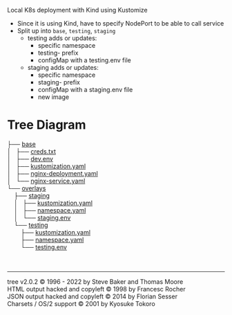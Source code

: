 Local K8s deployment with Kind using Kustomize
- Since it is using Kind, have to specify NodePort to be able to call service
- Split up into `base`, `testing`, `staging`
  - testing adds or updates:
    - specific namespace
    - testing- prefix
    - configMap with a testing.env file
  - staging adds or updates:
    - specific namespace
    - staging- prefix
    - configMap with a staging.env file
    - new image
<!DOCTYPE html>
<html>
<head>
 <meta http-equiv="Content-Type" content="text/html; charset=UTF-8">
 <meta name="Author" content="Made by 'tree'">
 <meta name="GENERATOR" content="$Version: $ tree v2.0.2 (c) 1996 - 2022 by Steve Baker, Thomas Moore, Francesc Rocher, Florian Sesser, Kyosuke Tokoro $">
</head>
<body>
	<h1>Tree Diagram</h1><p>
	├── <a href="/base/">base</a><br>
	│   ├── <a href="/base/creds.txt">creds.txt</a><br>
	│   ├── <a href="/base/dev.env">dev.env</a><br>
	│   ├── <a href="/base/kustomization.yaml">kustomization.yaml</a><br>
	│   ├── <a href="/base/nginx-deployment.yaml">nginx-deployment.yaml</a><br>
	│   └── <a href="/base/nginx-service.yaml">nginx-service.yaml</a><br>
	└── <a href="/overlays/">overlays</a><br>
	&nbsp;&nbsp;&nbsp; ├── <a href="/overlays/staging/">staging</a><br>
	&nbsp;&nbsp;&nbsp; │   ├── <a href="/overlays/staging/kustomization.yaml">kustomization.yaml</a><br>
	&nbsp;&nbsp;&nbsp; │   ├── <a href="/overlays/staging/namespace.yaml">namespace.yaml</a><br>
	&nbsp;&nbsp;&nbsp; │   └── <a href="/overlays/staging/staging.env">staging.env</a><br>
	&nbsp;&nbsp;&nbsp; └── <a href="/overlays/testing/">testing</a><br>
	&nbsp;&nbsp;&nbsp; &nbsp;&nbsp;&nbsp; ├── <a href="/overlays/testing/kustomization.yaml">kustomization.yaml</a><br>
	&nbsp;&nbsp;&nbsp; &nbsp;&nbsp;&nbsp; ├── <a href="/overlays/testing/namespace.yaml">namespace.yaml</a><br>
	&nbsp;&nbsp;&nbsp; &nbsp;&nbsp;&nbsp; └── <a href="/overlays/testing/testing.env">testing.env</a><br>
<br><br><p>

</p>
	<hr>
	<p class="VERSION">
		 tree v2.0.2 © 1996 - 2022 by Steve Baker and Thomas Moore <br>
		 HTML output hacked and copyleft © 1998 by Francesc Rocher <br>
		 JSON output hacked and copyleft © 2014 by Florian Sesser <br>
		 Charsets / OS/2 support © 2001 by Kyosuke Tokoro
	</p>
</body>
</html>
